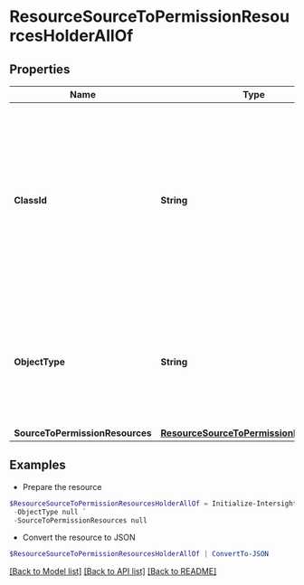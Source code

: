 # ResourceSourceToPermissionResourcesHolderAllOf
## Properties

Name | Type | Description | Notes
------------ | ------------- | ------------- | -------------
**ClassId** | **String** | The fully-qualified name of the instantiated, concrete type. This property is used as a discriminator to identify the type of the payload when marshaling and unmarshaling data. | [default to "resource.SourceToPermissionResourcesHolder"]
**ObjectType** | **String** | The fully-qualified name of the instantiated, concrete type. The value should be the same as the &#39;ClassId&#39; property. | [default to "resource.SourceToPermissionResourcesHolder"]
**SourceToPermissionResources** | [**ResourceSourceToPermissionResources[]**](ResourceSourceToPermissionResources.md) |  | [optional] 

## Examples

- Prepare the resource
```powershell
$ResourceSourceToPermissionResourcesHolderAllOf = Initialize-IntersightResourceSourceToPermissionResourcesHolderAllOf  -ClassId null `
 -ObjectType null `
 -SourceToPermissionResources null
```

- Convert the resource to JSON
```powershell
$ResourceSourceToPermissionResourcesHolderAllOf | ConvertTo-JSON
```

[[Back to Model list]](../README.md#documentation-for-models) [[Back to API list]](../README.md#documentation-for-api-endpoints) [[Back to README]](../README.md)

